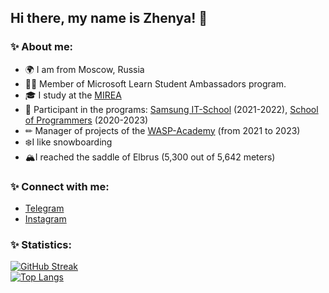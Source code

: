 ## Hi there, my name is Zhenya! 👋

### ✨ About me:
- 🌍 I am from Moscow, Russia <br />
- 👨‍💻 Member of Microsoft Learn Student Ambassadors program. <br />
- 🎓 I study at the [MIREA](https://english.mirea.ru/) <br />
- 🧩 Participant in the programs: [Samsung IT-School](https://innovationcampus.ru/itschool/) (2021-2022), [School of Programmers](https://informatics.ru/) (2020-2023) <br />
- ✏ Manager of projects of the [WASP-Academy](https://sa-academy.tilda.ws) (from 2021 to 2023) <br />
- ❄️I like snowboarding<br/>
- 🏔️I reached the saddle of Elbrus (5,300 out of 5,642 meters)

### ✨ Connect with me:
- [Telegram](https://telegram.me/morevq)
- [Instagram](https://www.instagram.com/morevq)

### ✨ Statistics:
[![GitHub Streak](http://github-readme-streak-stats.herokuapp.com?user=Morevq&theme=ayu-mirage&date_format=M%20j%5B%2C%20Y%5D)](https://git.io/streak-stats) <br />
[![Top Langs](https://github-readme-stats.vercel.app/api/top-langs/?username=Morevq&layout=compact&theme=ayu-mirage)](https://github.com/anuraghazra/github-readme-stats)
